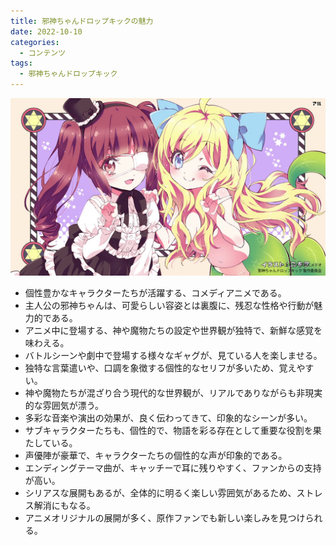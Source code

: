 ```yaml
---
title: 邪神ちゃんドロップキックの魅力
date: 2022-10-10
categories:
  - コンテンツ
tags:
  - 邪神ちゃんドロップキック
---
```


![](cover.png)

<!--more-->

- 個性豊かなキャラクターたちが活躍する、コメディアニメである。
- 主人公の邪神ちゃんは、可愛らしい容姿とは裏腹に、残忍な性格や行動が魅力的である。
- アニメ中に登場する、神や魔物たちの設定や世界観が独特で、新鮮な感覚を味わえる。
- バトルシーンや劇中で登場する様々なギャグが、見ている人を楽しませる。
- 独特な言葉遣いや、口調を象徴する個性的なセリフが多いため、覚えやすい。
- 神や魔物たちが混ざり合う現代的な世界観が、リアルでありながらも非現実的な雰囲気が漂う。
- 多彩な音楽や演出の効果が、良く伝わってきて、印象的なシーンが多い。
- サブキャラクターたちも、個性的で、物語を彩る存在として重要な役割を果たしている。
- 声優陣が豪華で、キャラクターたちの個性的な声が印象的である。
- エンディングテーマ曲が、キャッチーで耳に残りやすく、ファンからの支持が高い。
- シリアスな展開もあるが、全体的に明るく楽しい雰囲気があるため、ストレス解消にもなる。
- アニメオリジナルの展開が多く、原作ファンでも新しい楽しみを見つけられる。
